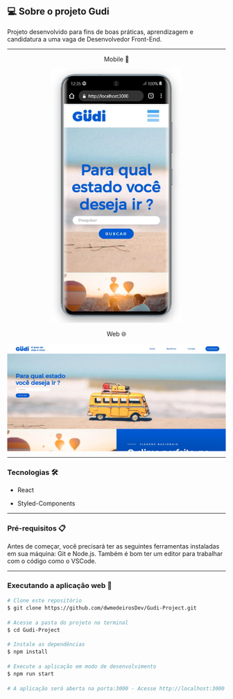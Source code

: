 ## 💻 Sobre o projeto Gudi

Projeto desenvolvido para fins de boas práticas, aprendizagem e candidatura a uma vaga de Desenvolvedor Front-End.

---

<p align="center"> Mobile 📱 </p>

<p align="center">
  <img alt="Versão Mobile" title="Mobile" src="./src/assets/readme/mobile.JPG" width="300px">
</p>

<p align="center"> Web 🌐 </p>

<p align="center" style="display: flex; align-items: flex-start; justify-content: center;">
  <img alt="Versão Web" title="Web" src="./src/assets/readme/desktop.JPG" width="800px">
</p>

---

### Tecnologias 🛠

* React

* Styled-Components

---

### Pré-requisitos 📋

Antes de começar, você precisará ter as seguintes ferramentas instaladas em sua máquina: Git e Node.js. Também é bom ter um editor para trabalhar com o código como o VSCode.

---

### Executando a aplicação web 🧭

```bash
# Clone este repositório
$ git clone https://github.com/dwmedeirosDev/Gudi-Project.git

# Acesse a pasta do projeto no terminal
$ cd Gudi-Project

# Instale as dependências
$ npm install

# Execute a aplicação em modo de desenvolvimento
$ npm run start

# A aplicação será aberta na porta:3000 - Acesse http://localhost:3000

```
